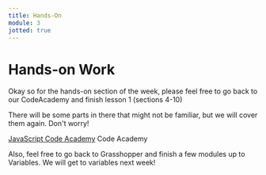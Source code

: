 ```yaml
---
title: Hands-On
module: 3
jotted: true
---
```


# Hands-on Work

Okay so for the hands-on section of the week, please feel free to go back to our CodeAcademy and finish lesson 1 (sections 4-10)

There will be some parts in there that might not be familiar, but we will cover them again.  Don't worry!

[JavaScript Code Academy](https://www.codecademy.com/courses/introduction-to-javascript/lessons/introduction-to-javascript/exercises/intro?action=resume_content_item) Code Academy

Also, feel free to go back to Grasshopper and finish a few modules up to Variables.  We will get to variables next week!